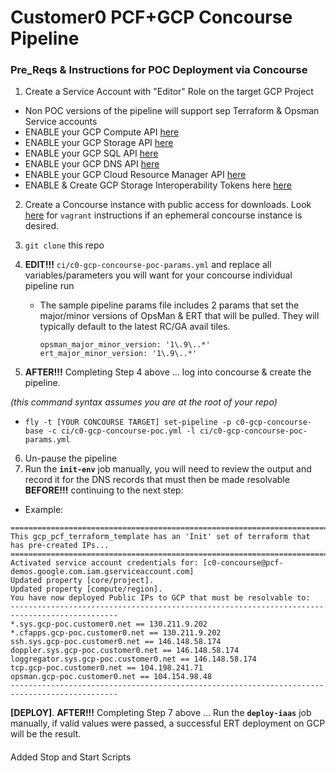 # Customer0 PCF+GCP Concourse Pipeline


### Pre_Reqs & Instructions for POC Deployment via Concourse

1. Create a Service Account with "Editor" Role on the target GCP Project
  - Non POC versions of the pipeline will support sep Terraform & Opsman Service accounts
  - ENABLE your GCP Compute API [here](https://console.cloud.google.com/apis/api/compute_component)
  - ENABLE your GCP Storage API [here](https://console.cloud.google.com/apis/api/storage_component)
  - ENABLE your GCP SQL API [here](https://console.cloud.google.com/apis/api/sql_component)
  - ENABLE your GCP DNS API [here](https://console.cloud.google.com/apis/api/dns)
  - ENABLE your GCP Cloud Resource Manager API [here](https://console.cloud.google.com/apis/api/cloudresourcemanager.googleapis.com/overview)
  - ENABLE & Create GCP Storage Interoperability Tokens here [here](https://console.cloud.google.com/storage/settings)
2. Create a Concourse instance with public access for downloads.  Look [here](http://concourse.ci/vagrant.html) for `vagrant` instructions if an ephemeral concourse instance is desired.


3. `git clone` this repo
4. **EDIT!!!** `ci/c0-gcp-concourse-poc-params.yml` and replace all variables/parameters you will want for your concourse individual pipeline run

   - The sample pipeline params file includes 2 params that set the major/minor versions of OpsMan & ERT that will be pulled.  They will typically default to the latest RC/GA avail tiles.
     ```
     opsman_major_minor_version: '1\.9\..*'
     ert_major_minor_version: '1\.9\..*'
     ```
5. **AFTER!!!** Completing Step 4 above ... log into concourse & create the pipeline.

  _(this command syntax assumes you are at the root of your repo)_
  - `fly -t [YOUR CONCOURSE TARGET] set-pipeline -p c0-gcp-concourse-base -c ci/c0-gcp-concourse-poc.yml -l ci/c0-gcp-concourse-poc-params.yml`

6. Un-pause the pipeline
7. Run the **`init-env`** job manually,  you will need to review the output and record it for the DNS records that must then be made resolvable **BEFORE!!!** continuing to the next step:
  - Example:

```
==============================================================================================
This gcp_pcf_terraform_template has an 'Init' set of terraform that has pre-created IPs...
==============================================================================================
Activated service account credentials for: [c0-concourse@pcf-demos.google.com.iam.gserviceaccount.com]
Updated property [core/project].
Updated property [compute/region].
You have now deployed Public IPs to GCP that must be resolvable to:
----------------------------------------------------------------------------------------------
*.sys.gcp-poc.customer0.net == 130.211.9.202
*.cfapps.gcp-poc.customer0.net == 130.211.9.202
ssh.sys.gcp-poc.customer0.net == 146.148.58.174
doppler.sys.gcp-poc.customer0.net == 146.148.58.174
loggregator.sys.gcp-poc.customer0.net == 146.148.58.174
tcp.gcp-poc.customer0.net == 104.198.241.71
opsman.gcp-poc.customer0.net == 104.154.98.48
----------------------------------------------------------------------------------------------
```

**[DEPLOY]**. **AFTER!!!** Completing Step 7 above ... Run the **`deploy-iaas`** job manually, if valid values were passed, a successful ERT deployment on GCP will be the result.

####
Added Stop and Start Scripts
